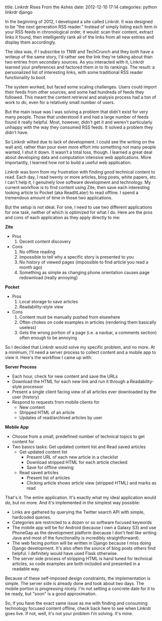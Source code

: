 title: Linkrdr Rises From the Ashes
date: 2012-12-10 17:14
categories: python linkrdr django

In the beginning of 2012, I developed a site called Linkrdr. It was designed to be "the next generation RSS reader." Instead of simply listing each item in your RSS feeds in chronological order, it would: scan their content, extract links it found, then intelligently rank all of the links from all new entries and display them accordingly. 

The idea was, if I subscribe to TNW and TechCrunch and they both have a writeup of the same story, I'd rather see the link they're talking about than two entries from secondary sources. As you interacted with it, Linkrdr learned your preferences and factored them in to its rankings. The result: a personalized list of interesting links, with some traditional RSS reader functionality to boot.

The system worked, but faced some scaling challenges. Users could import their feeds from other sources, and some had hundreds of feeds they followed. This meant the content retrieval and analysis process had a ton of work to do, even for a relatively small number of users.

But the main issue was I was solving a problem that didn't exist for very many people. Those that understood it and had a large number of feeds found it really helpful. Most, however, didn't get it and weren't particularly unhappy with the way they consumed RSS feeds. It solved a problem they didn't have.
<!--more-->
So Linkrdr wilted due to lack of development. I could see the writing on the wall and, rather than pour even more effort into something not many people wanted, I shut it down. It wasn't a total loss, though. I learned a great deal about developing data and computation intensive web applications. More importantly, I learned how *not* to build a useful web application.

Linkrdr was born from my frustration with finding good technical content to read. Each day, I read twenty or more articles, blog posts, white papers, etc. I can't help it, I genuinely love software development and technology. My current workflow is to find content using Zite, then save each interesting looking article to Pocket (aka ReadItLater) to read offline. I spend a tremendous amount of time in those two applications.

But the setup is not ideal. For one, I need to use two different applications for one task, neither of which is optimized for what I do. Here are the pros and cons of each application as they apply directly to me:

**Zite** 

* Pros
    1. Decent content discovery
* Cons
    1. No offline reading
    1. Impossible to tell why a specific story is presented to you
    1. No history of viewed pages (impossible to find article you read a month ago)
    1. Something as simple as changing phone orientation causes page redownload (really annoying)

**Pocket**

* Pros
    1. Local storage to save articles
    1. Readability-style view
* Cons
    1. Content must be manually pushed from elsewhere
    1. Often chokes on code examples in articles (rendering them basically useless) 
    1. Gets the wrong portion of a page (i.e. a navbar, a comments section) often enough to be annoying

So I decided that Linkrdr would solve my specific problem, and no more. At a minimum, I'll need a server process to collect content and a mobile app to view it. Here's the workflow I came up with:

**Server Process** 

* Each hour, check for new content and save the URLs
* Download the HTML for each new link and run it through a Readability-style processor
* Present a single client facing view of all articles ever downloaded by the user (history)
* Respond to requests from mobile clients for
    * New content
    * Stripped HTML of an article
    * Updates of read/archived articles by user

**Mobile App** 

* Choose from a small, predefined number of technical topics to get content for
* Two basics tasks: Get updated content list and Read saved articles
    * Get updated content list
        * Present URL of each new article in a checklist
        * Download stripped HTML for each article checked
        * Save for offline viewing
    * Read saved articles
        * Present list of articles
        * Clicking article shows article view (stripped HTML) and marks as read

That's it. The entire application. It's exactly what my ideal application would do, but no more. And it's implemented in the simplest way possible: 

* Links are gathered by querying the Twitter search API with simple, hardcoded queries.
* Categories are restricted to a dozen or so software focused keywords
* The mobile app will be for Android (because I own a Galaxy S3) and use PhoneGap as the development platform (because I don't feel like writing Java and most of the functionality is incredibly straightforward).
* The web facing portion will be written in Django because I miss doing Django development. It's also often the source of  blog posts others find helpful. I definitely would have used Flask otherwise.
* The server side process of stripping HTML is hand tuned for technical articles, so code examples are both included and presented in a readable way.

Because of these self-imposed design constraints, the implementation is simple. The server side is already done and took about two days. The mobile portion is progressing nicely. I'm not setting a concrete date for it to be ready, but "soon" is a good approximation.

So, if you have the exact same issue as me with finding and consuming technology focused content offline, check back here to see when Linkrdr goes live. If not, well, it's not your problem I'm solving. It's mine.
